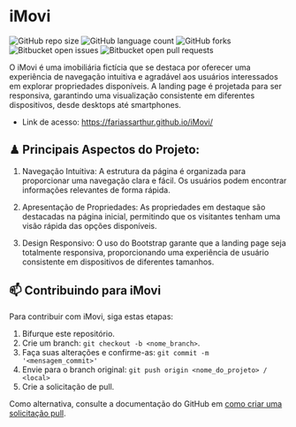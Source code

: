 # iMovi

![GitHub repo size](https://img.shields.io/github/repo-size/FariassArthur/iMovi?style=for-the-badge)
![GitHub language count](https://img.shields.io/github/languages/count/FariassArthur/iMovi?style=for-the-badge)
![GitHub forks](https://img.shields.io/github/forks/FariassArthur/iMovi?style=for-the-badge)
![Bitbucket open issues](https://img.shields.io/bitbucket/issues/FariassArthur/iMovi?style=for-the-badge)
![Bitbucket open pull requests](https://img.shields.io/bitbucket/pr-raw/FariassArthur/iMovi?style=for-the-badge)

O iMovi é uma imobiliária fictícia que se destaca por oferecer uma experiência de navegação intuitiva e agradável aos usuários interessados em explorar propriedades disponíveis. A landing page é projetada para ser responsiva, garantindo uma visualização consistente em diferentes dispositivos, desde desktops até smartphones.
 - Link de acesso: https://fariassarthur.github.io/iMovi/

## ♟ Principais Aspectos do Projeto:

1. Navegação Intuitiva: A estrutura da página é organizada para proporcionar uma navegação clara e fácil. Os usuários podem encontrar informações relevantes de forma rápida.

2. Apresentação de Propriedades: As propriedades em destaque são destacadas na página inicial, permitindo que os visitantes tenham uma visão rápida das opções disponíveis.

3. Design Responsivo: O uso do Bootstrap garante que a landing page seja totalmente responsiva, proporcionando uma experiência de usuário consistente em dispositivos de diferentes tamanhos.

## 📫 Contribuindo para iMovi

Para contribuir com iMovi, siga estas etapas:

1. Bifurque este repositório.
2. Crie um branch: `git checkout -b <nome_branch>`.
3. Faça suas alterações e confirme-as: `git commit -m '<mensagem_commit>'`
4. Envie para o branch original: `git push origin <nome_do_projeto> / <local>`
5. Crie a solicitação de pull.

Como alternativa, consulte a documentação do GitHub em [como criar uma solicitação pull](https://help.github.com/en/github/collaborating-with-issues-and-pull-requests/creating-a-pull-request).

